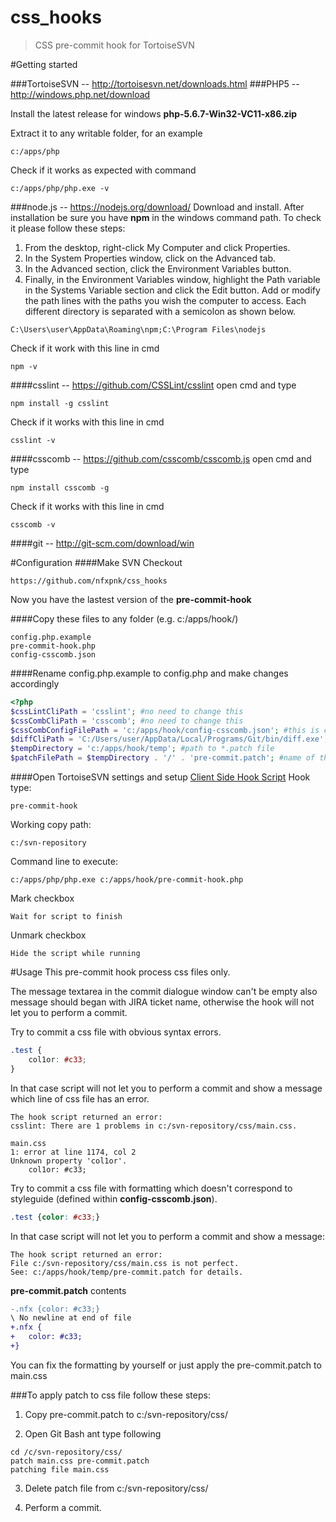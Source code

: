 
# css_hooks
>CSS pre-commit hook for TortoiseSVN

#Getting started

###TortoiseSVN -- http://tortoisesvn.net/downloads.html</li>
###PHP5 -- http://windows.php.net/download

Install the latest release for windows **php-5.6.7-Win32-VC11-x86.zip**

Extract it to any writable folder, for an example
``` 
c:/apps/php
```

Check if it works as expected with command
``` 
c:/apps/php/php.exe -v
```

###node.js -- https://nodejs.org/download/
Download and install. After installation be sure you have **npm** in the windows command path.
To check it please follow these steps:
1. From the desktop, right-click My Computer and click Properties.
2. In the System Properties window, click on the Advanced tab.
3. In the Advanced section, click the Environment Variables button.
4. Finally, in the Environment Variables window, highlight the Path variable in the Systems Variable section and click the Edit button. Add or modify the path lines with the paths you wish the computer to access. Each different directory is separated with a semicolon as shown below.
``` 
C:\Users\user\AppData\Roaming\npm;C:\Program Files\nodejs
```
Check if it work with this line in cmd
``` 
npm -v
```

####csslint -- https://github.com/CSSLint/csslint
open cmd and type 
``` 
npm install -g csslint
```
Check if it works with this line in cmd
``` 
csslint -v
```

####csscomb -- https://github.com/csscomb/csscomb.js
open cmd and type 
``` 
npm install csscomb -g
```
Check if it works with this line in cmd
``` 
csscomb -v
```

####git -- http://git-scm.com/download/win


#Configuration
####Make SVN Checkout
``` 
https://github.com/nfxpnk/css_hooks
```
Now you have the lastest version of the **pre-commit-hook**

####Copy these files to any folder (e.g. c:/apps/hook/)
``` 
config.php.example
pre-commit-hook.php
config-csscomb.json
```
####Rename config.php.example to config.php and make changes accordingly
``` php
<?php
$cssLintCliPath = 'csslint'; #no need to change this
$cssCombCliPath = 'csscomb'; #no need to change this
$cssCombConfigFilePath = 'c:/apps/hook/config-csscomb.json'; #this is config for csscomb
$diffCliPath = 'C:/Users/user/AppData/Local/Programs/Git/bin/diff.exe'; #path to diff.exe
$tempDirectory = 'c:/apps/hook/temp'; #path to *.patch file
$patchFilePath = $tempDirectory . '/' . 'pre-commit.patch'; #name of the generated patch file
```

####Open TortoiseSVN settings and setup [Client Side Hook Script](http://tortoisesvn.net/docs/release/TortoiseSVN_en/tsvn-dug-settings.html#tsvn-dug-settings-hooks)
Hook type:
```
pre-commit-hook
```

Working copy path:
```
c:/svn-repository
```

Command line to execute:
```
c:/apps/php/php.exe c:/apps/hook/pre-commit-hook.php
```

Mark checkbox
```
Wait for script to finish
```

Unmark checkbox
```
Hide the script while running
```

#Usage
This pre-commit hook process css files only.

The message textarea in the commit dialogue window can't be empty also message should began with JIRA ticket name, otherwise the hook will not let you to perform a commit.

Try to commit a css file with obvious syntax errors. 

``` css
.test {
	col1or: #c33;
}
```
In that case script will not let you to perform a commit and show a message which line of css file has an error.

```
The hook script returned an error:
csslint: There are 1 problems in c:/svn-repository/css/main.css.

main.css
1: error at line 1174, col 2
Unknown property 'col1or'.
	col1or: #c33;
```

Try to commit a css file with formatting which doesn't correspond to styleguide (defined within **config-csscomb.json**).


``` css
.test {color: #c33;}
```
In that case script will not let you to perform a commit and show a message:

```
The hook script returned an error:
File c:/svn-repository/css/main.css is not perfect.
See: c:/apps/hook/temp/pre-commit.patch for details.
```

**pre-commit.patch** contents

``` diff
-.nfx {color: #c33;}
\ No newline at end of file
+.nfx {
+	color: #c33;
+}
```
You can fix the formatting by yourself or just apply the pre-commit.patch to main.css

###To apply patch to css file follow these steps:
1. Copy pre-commit.patch to c:/svn-repository/css/

2. Open Git Bash ant type following

``` 
cd /c/svn-repository/css/
patch main.css pre-commit.patch
patching file main.css
```


3. Delete patch file from c:/svn-repository/css/

4. Perform a commit.


